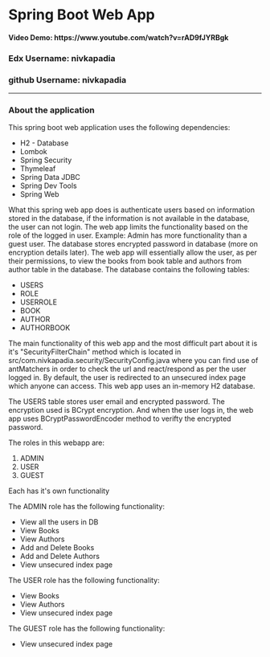 <h1>Spring Boot Web App</h1>
<h4>Video Demo:  https://www.youtube.com/watch?v=rAD9fJYRBgk</h4>

<h3>Edx Username: nivkapadia</h3>
<h3>github Username: nivkapadia</h3>
<hr>
<h3> About the application</h3>
<p>
    This spring boot web application uses the following dependencies:
</p>
<ul>
    <li>H2 - Database</li>        
    <li>Lombok</li>        
    <li>Spring Security</li>        
    <li>Thymeleaf</li>        
    <li>Spring Data JDBC</li>        
    <li>Spring Dev Tools</li>        
    <li>Spring Web</li>        
</ul>

<p>
    What this spring web app does is authenticate users based on information stored in the database, if the information is not available in the database, the user can not login. The web app limits the functionality based on the role of the logged in user. Example: Admin has more functionality than a guest user. The database stores encrypted password in database (more on encryption details later). The web app will essentially allow the user, as per their permissions, to view the books from book table and authors from author table in the database.
    The database contains the following tables:
    </p>
    <ul>
        <li>USERS</li>
        <li>ROLE</li>
        <li>USERROLE</li>
        <li>BOOK</li>
        <li>AUTHOR</li>
        <li>AUTHORBOOK</li>
    </ul>
    <p>
    The main functionality of this web app and the most difficult part about it is it's "SecurityFilterChain" method which is located in src/com.nivkapadia.security/SecurityConfig.java where you can find use of antMatchers in order to check the url and react/respond as per the user logged in.
    By default, the user is redirected to an unsecured index page which anyone can access.
    This web app uses an in-memory H2 database.
    </p>

<p>
    The USERS table stores user email and encrypted password. The encryption used is BCrypt encryption. And when the user logs in, the web app uses BCryptPasswordEncoder method to verifty the encrypted password.
</p>

<p>
    The roles in this webapp are:
</p>
<ol>
    <li>ADMIN</li>
    <li>USER</li>
    <li>GUEST</li>
</ol>

<p>Each has it's own functionality</p>

<p>
    The ADMIN role has the following functionality:
</p>
<ul>
    <li>View all the users in DB</li>
    <li>View Books</li>
    <li>View Authors</li>
    <li>Add and Delete Books</li>
    <li>Add and Delete Authors</li>
    <li>View unsecured index page</li>
</ul>
<p>
    The USER role has the following functionality:
</p>
<ul>
    <li>View Books</li>
    <li>View Authors</li>
    <li>View unsecured index page</li>
</ul>

<p>
    The GUEST role has the following functionality:
</p>
<ul>
    <li>View unsecured index page</li>
</ul>